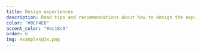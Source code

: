 ```yaml
---
title: Design experiences
description: Read tips and recommendations about how to design the experiences you want to build in Decentraland.
color: "#BCF4E8"
accent_color: "#ac18c9"
order: 6
img: examples@3x.png
---
```

